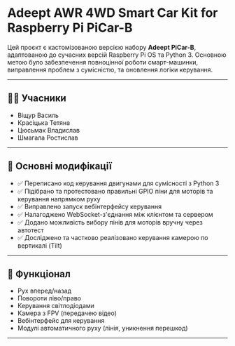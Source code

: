 # Adeept AWR 4WD Smart Car Kit for Raspberry Pi PiCar-B

Цей проєкт є кастомізованою версією набору **Adeept PiCar-B**, адаптованою до сучасних версій Raspberry Pi OS та Python 3. Основною метою було забезпечення повноцінної роботи смарт-машинки, виправлення проблем з сумісністю, та оновлення логіки керування.

---

## 👨‍💻 Учасники
- Віщур Василь  
- Красіцька Тетяна  
- Цюсьмак Владислав  
- Шмагала Ростислав  

---

## 🔧 Основні модифікації

- ✅ Переписано код керування двигунами для сумісності з Python 3
- ✅ Підібрано та протестовано правильні GPIO піни для моторів та керування напрямком руху
- ✅ Виправлено запуск вебінтерфейсу керування
- ✅ Налагоджено WebSocket-з'єднання між клієнтом та сервером
- ✅ Додано можливість вибору пінів для моторів вручну через автотест
- ✅ Досліджено та частково реалізовано керування камерою по вертикалі (Tilt)

---

## 🚗 Функціонал

- Рух вперед/назад
- Повороти ліво/право
- Керування світлодіодами
- Камера з FPV (передачею відео)
- Вебінтерфейс для керування
- Модулі автоматичного руху (лінія, уникнення перешкод)

---

